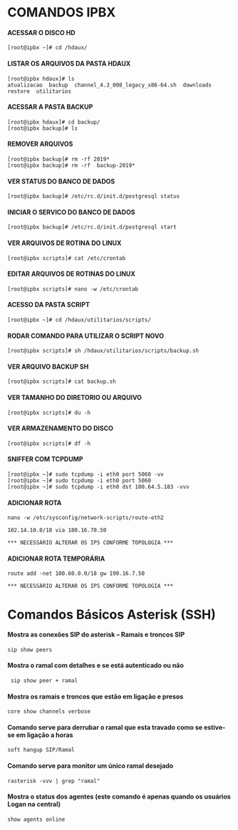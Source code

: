 # COMANDOS IPBX
#### ACESSAR O DISCO HD   
    [root@ipbx ~]# cd /hdaux/
#### LISTAR OS ARQUIVOS DA PASTA HDAUX   
    [root@ipbx hdaux]# ls
    atualizacao  backup  channel_4.3_008_legacy_x86-64.sh  downloads  restore  utilitarios
#### ACESSAR A PASTA BACKUP   
    [root@ipbx hdaux]# cd backup/
    [root@ipbx backup]# ls
#### REMOVER ARQUIVOS    
    [root@ipbx backup]# rm -rf 2019*
    [root@ipbx backup]# rm -rf  backup-2019*
#### VER STATUS DO BANCO DE DADOS   
    [root@ipbx backup]# /etc/rc.d/init.d/postgresql status
#### INICIAR O SERVICO DO BANCO DE DADOS   
    [root@ipbx backup]# /etc/rc.d/init.d/postgresql start
#### VER ARQUIVOS DE ROTINA DO LINUX   
    [root@ipbx scripts]# cat /etc/crontab
#### EDITAR ARQUIVOS DE ROTINAS DO LINUX   
    [root@ipbx scripts]# nano -w /etc/crontab
#### ACESSO DA PASTA SCRIPT   
    [root@ipbx ~]# cd /hdaux/utilitarios/scripts/
#### RODAR COMANDO PARA UTILIZAR O SCRIPT NOVO   
    [root@ipbx scripts]# sh /hdaux/utilitarios/scripts/backup.sh
#### VER ARQUIVO BACKUP SH   
    [root@ipbx scripts]# cat backup.sh
#### VER TAMANHO DO DIRETORIO OU ARQUIVO   
    [root@ipbx scripts]# du -h
#### VER ARMAZENAMENTO DO DISCO   
    [root@ipbx scripts]# df -h
#### SNIFFER COM TCPDUMP     
    [root@ipbx ~]# sudo tcpdump -i eth0 port 5060 -vv   
    [root@ipbx ~]# sudo tcpdump -i eth0 port 5060 
    [root@ipbx ~]# sudo tcpdump -i eth0 dst 100.64.5.183 -vvv
#### ADICIONAR ROTA 
    nano -w /etc/sysconfig/network-scripts/route-eth2

    102.14.10.0/18 via 180.16.70.50

    *** NECESSÁRIO ALTERAR OS IPS CONFORME TOPOLOGIA ***
#### ADICIONAR ROTA TEMPORÁRIA
    route add -net 100.60.0.0/18 gw 190.16.7.50

    *** NECESSÁRIO ALTERAR OS IPS CONFORME TOPOLOGIA ***
# Comandos Básicos Asterisk (SSH)
#### Mostra as conexões SIP do asterisk – Ramais e troncos SIP   
    sip show peers
#### Mostra o ramal com detalhes e se está autenticado ou não   
     sip show peer + ramal 
#### Mostra os ramais e troncos que estão em ligação e presos   
    core show channels verbose
#### Comando serve para derrubar o ramal que esta travado como se estive-se em ligação a horas   
    soft hangup SIP/Ramal
#### Comando serve para monitor um único ramal desejado
    rasterisk -vvv | grep "ramal"
#### Mostra o status dos agentes (este comando é apenas quando os usuários Logan na central)
    show agents online

